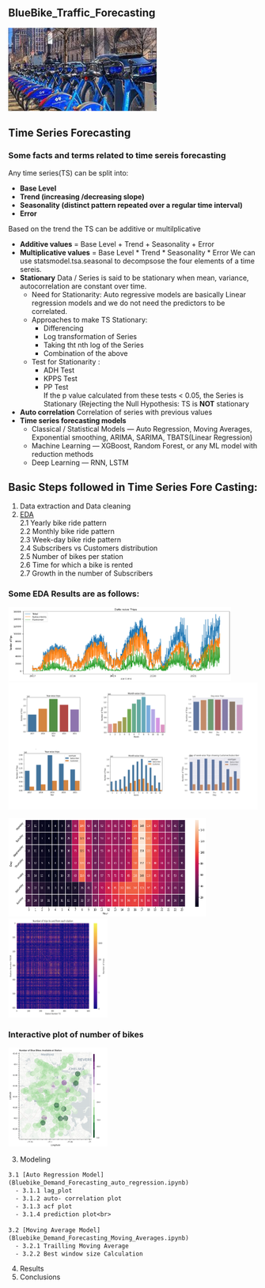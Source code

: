 ## BlueBike_Traffic_Forecasting

<img src="https://github.com/sharmasapna/BlueBike_Traffic_Forecasting/blob/main/data/bluebikepic.jpeg">

## Time Series Forecasting
### Some facts and terms related to time sereis forecasting 

Any time series(TS) can be split into:
- **Base Level**
- **Trend (increasing /decreasing slope)**
- **Seasonality (distinct pattern repeated over a regular time interval)**
- **Error**

Based on the trend the TS can be additive or multilplicative
- **Additive values**       = Base Level + Trend + Seasonality + Error
- **Multiplicative values** = Base Level * Trend * Seasonality * Error
We can use statsmodel.tsa.seasonal to decompsose the four elements of a time sereis.
- **Stationary** Data / Series is said to be stationary when mean, variance, autocorrelation are constant over time.<br>
  - Need for Stationarity: Auto regressive models are basically Linear regression models and we do not need the predictors to be correlated.
  - Approaches to make TS Stationary:
    - Differencing
    - Log transformation of Series
    - Taking tht nth log of the Series
    - Combination of the above
  - Test for Stationarity : 
    - ADH Test
    - KPPS Test
    - PP Test<br>
   If the p value calculated from these tests < 0.05, the Series is Stationary (Rejecting the Null Hypothesis: TS is **NOT** stationary    
- **Auto correlation** Correlation of series with previous values
- **Time series forecasting models**
  - Classical / Statistical Models — Auto Regression, Moving Averages, Exponential smoothing, ARIMA, SARIMA, TBATS(Linear Regression)
  - Machine Learning — XGBoost, Random Forest, or any ML model with reduction methods
  - Deep Learning — RNN, LSTM

## Basic Steps followed in Time Series Fore Casting: 
  1. Data extraction and Data cleaning
  2. [EDA](bluebikes_eda.ipynb)<br>
    2.1 Yearly bike ride pattern<br>
    2.2 Monthly bike ride pattern<br>
    2.3 Week-day bike ride pattern<br>
    2.4 Subscribers vs Customers distribution<br>
    2.5 Number of bikes per station<br>
    2.6 Time for which a bike is rented<br>
    2.7 Growth in the number of Subscribers<br>
    
    
### Some EDA Results are as follows:

<img src="https://github.com/sharmasapna/BlueBike_Traffic_Forecasting/blob/main/data/date-wise.png" width="450" height="150">
<img src="https://github.com/sharmasapna/BlueBike_Traffic_Forecasting/blob/main/data/EDA_Results.png">

<img src="https://github.com/sharmasapna/BlueBike_Traffic_Forecasting/blob/main/data/Hourly_Weekday_Heatmap.png" width="400" height="200"><img src="https://github.com/sharmasapna/BlueBike_Traffic_Forecasting/blob/main/data/bb_from_to stations_heatmap.png" width="200" height="200">

### Interactive plot of number of bikes 

<img src="https://github.com/sharmasapna/BlueBike_Traffic_Forecasting/blob/main/data/bokeh_plot.png" width="200" height="200"><br>

  3. Modeling<br>
  
    3.1 [Auto Regression Model](Bluebike_Demand_Forecasting_auto_regression.ipynb) 
      - 3.1.1 lag_plot
      - 3.1.2 auto- correlation plot
      - 3.1.3 acf plot
      - 3.1.4 prediction plot<br>
      
    3.2 [Moving Average Model](Bluebike_Demand_Forecasting_Moving_Averages.ipynb)
      - 3.2.1 Trailling Moving Average
      - 3.2.2 Best window size Calculation
  4. Results<br>
  5. Conclusions<br>
